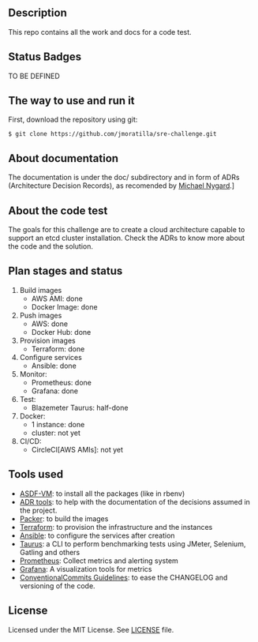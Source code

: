 ## Description

This repo contains all the work and docs for a code test.

## Status Badges

TO BE DEFINED

## The way to use and run it

First, download the repository using git:

```shell
$ git clone https://github.com/jmoratilla/sre-challenge.git
```

## About documentation

The documentation is under the doc/ subdirectory and in form of ADRs (Architecture Decision Records), as recomended by [Michael Nygard](http://thinkrelevance.com/blog/2011/11/15/documenting-architecture-decisions).]

## About the code test

The goals for this challenge are to create a cloud architecture capable to support
 an etcd cluster installation.  Check the ADRs to know more about the code and
 the solution.

## Plan stages and status

1. Build images
    - AWS AMI: done
    - Docker Image: done
2. Push images
    - AWS: done
    - Docker Hub: done
2. Provision images
    - Terraform: done
3. Configure services
    - Ansible: done
4. Monitor: 
    - Prometheus: done
    - Grafana: done
5. Test:
    - Blazemeter Taurus: half-done
6. Docker:
    - 1 instance: done
    - cluster: not yet
7. CI/CD:
    - CircleCI[AWS AMIs]: not yet

## Tools used

* [ASDF-VM](https://asdf-vm.com): to install all the packages (like in rbenv)
* [ADR tools](https://github.com/npryce/adr-tools/blob/master/INSTALL.md): to help with the documentation of the decisions assumed in the project.
* [Packer](https://www.packer.io): to build the images
* [Terraform](https://www.terraform.io): to provision the infrastructure and the instances
* [Ansible](https://www.ansible.com): to configure the services after creation
* [Taurus](https://gettaurus.org): a CLI to perform benchmarking tests using JMeter, Selenium, Gatling and others
* [Prometheus](https://prometheus.io): Collect metrics and alerting system
* [Grafana](https://grafana.com): A visualization tools for metrics
* [ConventionalCommits Guidelines](https://www.conventionalcommits.org/en/v1.0.0/): to ease the CHANGELOG and versioning of the code.

## License

Licensed under the MIT License. See [LICENSE](/license) file.